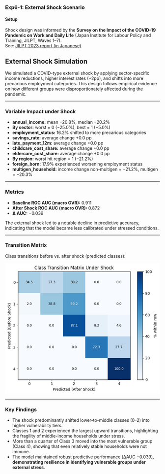 ### Exp6-1: External Shock Scenario

#### Setup
Shock design was informed by the **Survey on the Impact of the COVID-19 Pandemic on Work and Daily Life** (Japan Institute for Labour Policy and Training, JILPT, Waves 1–7).  
See: [JILPT 2023 report (in Japanese)](https://www.jil.go.jp/institute/research/2023/229.html)

## External Shock Simulation

We simulated a COVID-type external shock by applying sector-specific income reductions, higher interest rates (+2pp), and shifts into more precarious employment categories. This design follows empirical evidence on how different groups were disproportionately affected during the pandemic.

---

### Variable Impact under Shock

- **annual_income:** mean −20.8%, median −20.2%  
- **By sector:** worst = 0 (−25.0%), best = 1 (−5.0%)  
- **employment_status:** 16.2% shifted to more precarious categories  
- **savings_rate:** average change +0.0 pp  
- **late_payment_12m:** average change +0.0 pp  
- **childcare_cost_share:** average change +0.0 pp  
- **eldercare_cost_share:** average change +0.0 pp  
- **By region:** worst hit region = 1 (−21.2%)  
- **foreign_born:** 17.9% experienced worsening employment status  
- **multigen_household:** income change non-multigen = −21.2%, multigen = −20.3%  

---

### Metrics

- **Baseline ROC AUC (macro OVR):** 0.911  
- **After Shock ROC AUC (macro OVR):** 0.872  
- **Δ AUC:** −0.039  

The external shock led to a notable decline in predictive accuracy, indicating that the model became less calibrated under stressed conditions.

---

### Transition Matrix

Class transitions before vs. after shock (predicted classes):

![Class Transition Matrix](classtransitionmatrix.png)

---

### Key Findings

- The shock predominantly shifted lower-to-middle classes (0–2) into higher vulnerability tiers.  
- Classes 1 and 2 experienced the largest upward transitions, highlighting the fragility of middle-income households under stress.  
- More than a quarter of Class 3 moved into the most vulnerable group (Class 4), showing that even relatively stable households were not immune.  
- The model maintained robust predictive performance (ΔAUC −0.039), **demonstrating resilience in identifying vulnerable groups under external stress**.


